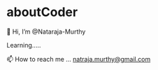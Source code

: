 # aboutCoder

👋 Hi, I’m @Nataraja-Murthy

Learning.....


📫 How to reach me ...
natraja.murthy@gmail.com
